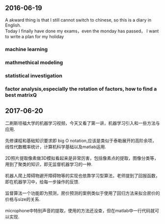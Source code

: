 ##  2016-06-19
A akward thing is that I still cannot switch to chinese, so this is a diary in English.<br/>
Today I finally have done my exams，even the monday has passed， I want to write a plan for my holiday<br/>
### machine learning <br/>
### mathmethical modeling<br/>
### statistical investigation<br/>
### factor analysis,especially the rotation of factors, how to find a best matrixQ
##  2017-06-20
二刷斯坦福大学的机器学习视频，今天又看了第一讲，机器学习引入和一些方法与应用.<br/>
<br/>
先修课程和基础知识要求即 big O notation,应该是类似于泰勒展开的高阶余项，线性代数概率统计，计算机科学基础以及matlab运用.<br/>
<br/>
2D照片提取像素做3D模拟看起来是非常厉害，包括像素点的提取，图像分类等，用到了聚类的知识，即无监督机器学习的一种.<br/>
<br/>
机器人爬上障碍物避开障碍物等的实现也依靠学习型算法，老师提到了回报函数，即在机器学习中，给每一步操作的反馈.<br/>
<br/>
监督算法一个功能即为预测，房价预测的案例类似于使用了回归方法来拟合房价的价格与size的关系.<br/>
<br/>
microphone中特别声音的提取，使用的方法还没查，但在matlab中一行代码就可以实现.<br/>
